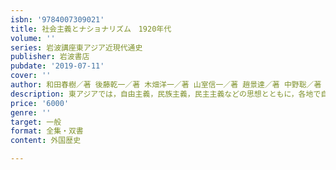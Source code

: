 ```yaml
---
isbn: '9784007309021'
title: 社会主義とナショナリズム　1920年代
volume: ''
series: 岩波講座東アジア近現代通史
publisher: 岩波書店
pubdate: '2019-07-11'
cover: ''
author: 和田春樹／著 後藤乾一／著 木畑洋一／著 山室信一／著 趙景達／著 中野聡／著 川島真／著
description: 東アジアでは，自由主義，民族主義，民主主義などの思想とともに，各地で自治や独立を求める動きが強まる．
price: '6000'
genre: ''
target: 一般
format: 全集・双書
content: 外国歴史

---
```

